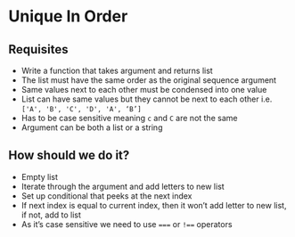 # Unique In Order

## Requisites

- Write a function that takes argument and returns list
- The list must have the same order as the original sequence argument
- Same values next to each other must be condensed into one value
- List can have same values but they cannot be next to each other i.e. `['A', 'B', 'C', 'D', 'A', ‘B’]`
- Has to be case sensitive meaning `c` and `C` are not the same
- Argument can be both a list or a string

## How should we do it?

- Empty list
- Iterate through the argument and add letters to new list
- Set up conditional that peeks at the next index
- If next index is equal to current index, then it won’t add letter to new list, if not, add to list
- As it’s case sensitive we need to use `===` or `!==` operators
